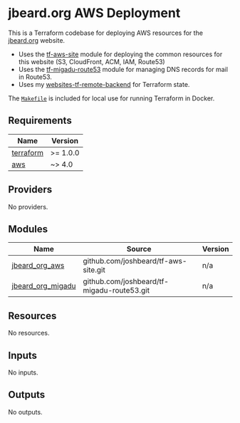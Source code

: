 # jbeard.org AWS Deployment

This is a Terraform codebase for deploying AWS resources for the
[jbeard.org](https://jbeard.org) website.

* Uses the [tf-aws-site](https://github.com/joshbeard/tf-aws-site) module for
  deploying the common resources for this website (S3, CloudFront, ACM, IAM, Route53)
* Uses the [tf-migadu-route53](https://github.com/joshbeard/tf-migadu-route53)
  module for managing DNS records for mail in Route53.
* Uses my [websites-tf-remote-backend](https://github.com/joshbeard/websites-tf-remote-backend) for Terraform state.

The [`Makefile`](Makefile) is included for local use for running Terraform in Docker.

<!-- BEGIN_TF_DOCS -->
## Requirements

| Name | Version |
|------|---------|
| <a name="requirement_terraform"></a> [terraform](#requirement\_terraform) | >= 1.0.0 |
| <a name="requirement_aws"></a> [aws](#requirement\_aws) | ~> 4.0 |

## Providers

No providers.

## Modules

| Name | Source | Version |
|------|--------|---------|
| <a name="module_jbeard_org_aws"></a> [jbeard\_org\_aws](#module\_jbeard\_org\_aws) | github.com/joshbeard/tf-aws-site.git | n/a |
| <a name="module_jbeard_org_migadu"></a> [jbeard\_org\_migadu](#module\_jbeard\_org\_migadu) | github.com/joshbeard/tf-migadu-route53.git | n/a |

## Resources

No resources.

## Inputs

No inputs.

## Outputs

No outputs.
<!-- END_TF_DOCS -->
